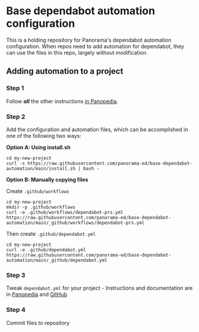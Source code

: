 # Base dependabot automation configuration

This is a holding repository for Panorama's dependabot automation configuration.
When repos need to add automation for dependabot, they can use the files in this
repo, largely without modification.

## Adding automation to a project

### Step 1
Follow **_all_** the other instructions
[in Panopedia](https://panoramaed.atlassian.net/wiki/spaces/ENG/pages/2162262038/Setting+up+a+new+GitHub+repository).

### Step 2
Add the configuration and automation files, which can be accomplished in
one of the following two ways:

**Option A: Using install.sh**
    
```shell
cd my-new-project
curl -s https://raw.githubusercontent.com/panorama-ed/base-dependabot-automation/main/install.sh | bash -
```

**Option B: Manually copying files**

Create `.github/workflows`

```shell
cd my-new-project
mkdir -p .github/workflows
curl -o .github/workflows/dependabot-prs.yml https://raw.githubusercontent.com/panorama-ed/base-dependabot-automation/main/_github/workflows/dependabot-prs.yml
```

Then create `.github/dependabot.yml`

```shell
cd my-new-project
curl -o .github/dependabot.yml https://raw.githubusercontent.com/panorama-ed/base-dependabot-automation/main/_github/dependabot.yml
```

### Step 3
Tweak `dependabot.yml` for your project
    - Instructions and documentation are
in [Panopedia](https://panoramaed.atlassian.net/wiki/spaces/ENG/pages/2162262038/Setting+up+a+new+GitHub+repository#Configure-Dependabot)
and [GitHub](https://docs.github.com/en/code-security/supply-chain-security/keeping-your-dependencies-updated-automatically/configuration-options-for-dependency-updates)

### Step 4
Commit files to repository
